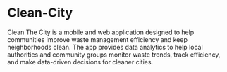 # Clean-City
Clean The City is a mobile and web application designed to help communities improve waste management efficiency and keep neighborhoods clean. The app provides data analytics to help local authorities and community groups monitor waste trends, track efficiency, and make data-driven decisions for cleaner cities.
